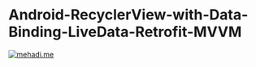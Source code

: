 # Android-RecyclerView-with-Data-Binding-LiveData-Retrofit-MVVM

<a href="http://mehadi.me"><img src="https://github.com/mehadi/Android-RecyclerView-with-Data-Binding-LiveData-Retrofit-MVVM/blob/master/screenshots/home.png" title="mehadi.me" alt="mehadi.me"></a>

